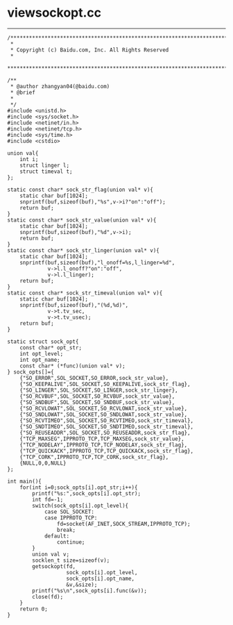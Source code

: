 # viewsockopt.cc
***

    /***************************************************************************
     *
     * Copyright (c) Baidu.com, Inc. All Rights Reserved
     *
     **************************************************************************/
    
    /**
     * @author zhangyan04(@baidu.com)
     * @brief
     *
     */
    #include <unistd.h>
    #include <sys/socket.h>
    #include <netinet/in.h>
    #include <netinet/tcp.h>
    #include <sys/time.h>
    #include <cstdio>
    
    union val{
        int i;
        struct linger l;
        struct timeval t;
    };
    
    static const char* sock_str_flag(union val* v){
        static char buf[1024];
        snprintf(buf,sizeof(buf),"%s",v->i?"on":"off");
        return buf;
    }
    static const char* sock_str_value(union val* v){
        static char buf[1024];
        snprintf(buf,sizeof(buf),"%d",v->i);
        return buf;
    }
    static const char* sock_str_linger(union val* v){
        static char buf[1024];
        snprintf(buf,sizeof(buf),"l_onoff=%s,l_linger=%d",
                 v->l.l_onoff?"on":"off",
                 v->l.l_linger);
        return buf;
    }
    static const char* sock_str_timeval(union val* v){
        static char buf[1024];
        snprintf(buf,sizeof(buf),"(%d,%d)",
                 v->t.tv_sec,
                 v->t.tv_usec);
        return buf;
    }
    
    static struct sock_opt{
        const char* opt_str;
        int opt_level;
        int opt_name;
        const char* (*func)(union val* v);
    } sock_opts[]={
        {"SO_ERROR",SOL_SOCKET,SO_ERROR,sock_str_value},
        {"SO_KEEPALIVE",SOL_SOCKET,SO_KEEPALIVE,sock_str_flag},
        {"SO_LINGER",SOL_SOCKET,SO_LINGER,sock_str_linger},
        {"SO_RCVBUF",SOL_SOCKET,SO_RCVBUF,sock_str_value},
        {"SO_SNDBUF",SOL_SOCKET,SO_SNDBUF,sock_str_value},
        {"SO_RCVLOWAT",SOL_SOCKET,SO_RCVLOWAT,sock_str_value},
        {"SO_SNDLOWAT",SOL_SOCKET,SO_SNDLOWAT,sock_str_value},
        {"SO_RCVTIMEO",SOL_SOCKET,SO_RCVTIMEO,sock_str_timeval},
        {"SO_SNDTIMEO",SOL_SOCKET,SO_SNDTIMEO,sock_str_timeval},
        {"SO_REUSEADDR",SOL_SOCKET,SO_REUSEADDR,sock_str_flag},
        {"TCP_MAXSEG",IPPROTO_TCP,TCP_MAXSEG,sock_str_value},
        {"TCP_NODELAY",IPPROTO_TCP,TCP_NODELAY,sock_str_flag},
        {"TCP_QUICKACK",IPPROTO_TCP,TCP_QUICKACK,sock_str_flag},
        {"TCP_CORK",IPPROTO_TCP,TCP_CORK,sock_str_flag},
        {NULL,0,0,NULL}
    };
    
    int main(){
        for(int i=0;sock_opts[i].opt_str;i++){
            printf("%s:",sock_opts[i].opt_str);
            int fd=-1;
            switch(sock_opts[i].opt_level){
                case SOL_SOCKET:
                case IPPROTO_TCP:
                    fd=socket(AF_INET,SOCK_STREAM,IPPROTO_TCP);
                    break;
                default:
                    continue;
            }
            union val v;
            socklen_t size=sizeof(v);
            getsockopt(fd,
                       sock_opts[i].opt_level,
                       sock_opts[i].opt_name,
                       &v,&size);
            printf("%s\n",sock_opts[i].func(&v));
            close(fd);
        }
        return 0;
    }